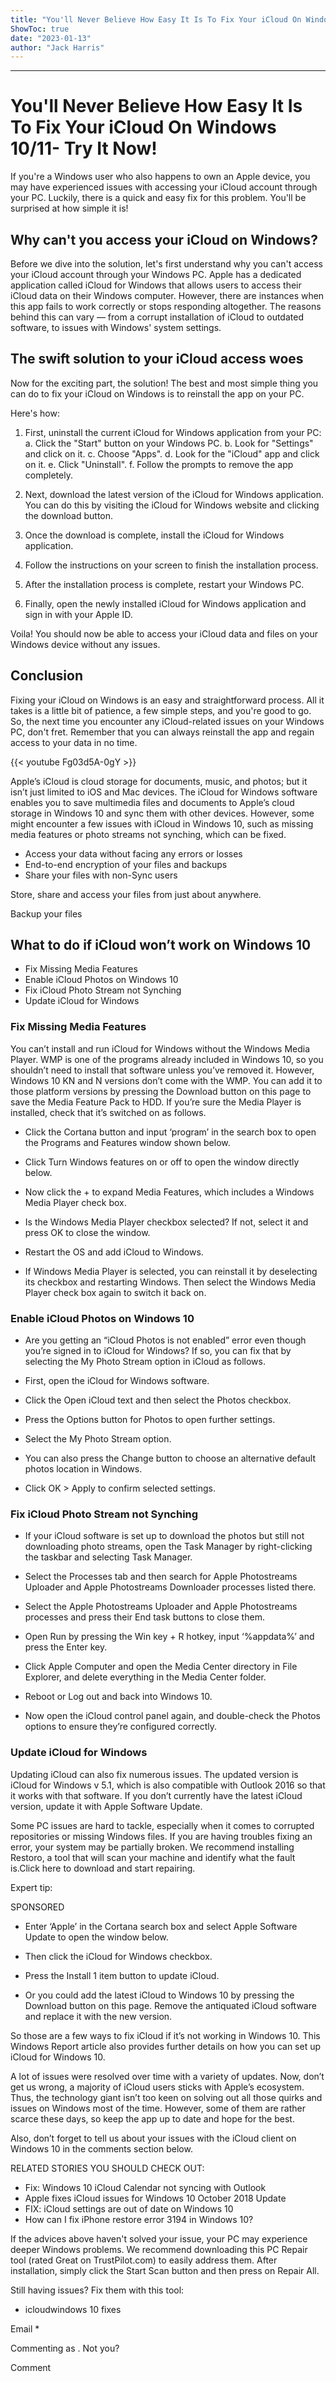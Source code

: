```yaml
---
title: "You'll Never Believe How Easy It Is To Fix Your iCloud On Windows 10/11- Try It Now!"
ShowToc: true 
date: "2023-01-13"
author: "Jack Harris"
---
```

*****
# You'll Never Believe How Easy It Is To Fix Your iCloud On Windows 10/11- Try It Now!

If you're a Windows user who also happens to own an Apple device, you may have experienced issues with accessing your iCloud account through your PC. Luckily, there is a quick and easy fix for this problem. You'll be surprised at how simple it is!

## Why can't you access your iCloud on Windows?

Before we dive into the solution, let's first understand why you can't access your iCloud account through your Windows PC. Apple has a dedicated application called iCloud for Windows that allows users to access their iCloud data on their Windows computer. However, there are instances when this app fails to work correctly or stops responding altogether. The reasons behind this can vary — from a corrupt installation of iCloud to outdated software, to issues with Windows' system settings.

## The swift solution to your iCloud access woes

Now for the exciting part, the solution! The best and most simple thing you can do to fix your iCloud on Windows is to reinstall the app on your PC.

Here's how:

1. First, uninstall the current iCloud for Windows application from your PC:
  a. Click the "Start" button on your Windows PC.
  b. Look for "Settings" and click on it.
  c. Choose "Apps".
  d. Look for the "iCloud" app and click on it.
  e. Click "Uninstall".
  f. Follow the prompts to remove the app completely.

2. Next, download the latest version of the iCloud for Windows application. You can do this by visiting the iCloud for Windows website and clicking the download button.

3. Once the download is complete, install the iCloud for Windows application.

4. Follow the instructions on your screen to finish the installation process.

5. After the installation process is complete, restart your Windows PC.

6. Finally, open the newly installed iCloud for Windows application and sign in with your Apple ID.

Voila! You should now be able to access your iCloud data and files on your Windows device without any issues.

## Conclusion

Fixing your iCloud on Windows is an easy and straightforward process. All it takes is a little bit of patience, a few simple steps, and you're good to go. So, the next time you encounter any iCloud-related issues on your Windows PC, don't fret. Remember that you can always reinstall the app and regain access to your data in no time.

{{< youtube Fg03d5A-0gY >}} 



Apple’s iCloud is cloud storage for documents, music, and photos; but it isn’t just limited to iOS and Mac devices. The iCloud for Windows software enables you to save multimedia files and documents to Apple’s cloud storage in Windows 10 and sync them with other devices. However, some might encounter a few issues with iCloud in Windows 10, such as missing media features or photo streams not synching, which can be fixed.
 

 
- Access your data without facing any errors or losses
 - End-to-end encryption of your files and backups
 - Share your files with non-Sync users

 
Store, share and access your files from just about anywhere.
 
 Backup your files

 
## What to do if iCloud won’t work on Windows 10
 
- Fix Missing Media Features
 - Enable iCloud Photos on Windows 10
 - Fix iCloud Photo Stream not Synching
 - Update iCloud for Windows

 
### Fix Missing Media Features
 
You can’t install and run iCloud for Windows without the Windows Media Player. WMP is one of the programs already included in Windows 10, so you shouldn’t need to install that software unless you’ve removed it. However, Windows 10 KN and N versions don’t come with the WMP. You can add it to those platform versions by pressing the Download button on this page to save the Media Feature Pack to HDD. If you’re sure the Media Player is installed, check that it’s switched on as follows.
 
- Click the Cortana button and input ‘program’ in the search box to open the Programs and Features window shown below.

 
- Click Turn Windows features on or off to open the window directly below.

 
- Now click the + to expand Media Features, which includes a Windows Media Player check box.
 - Is the Windows Media Player checkbox selected? If not, select it and press OK to close the window.
 - Restart the OS and add iCloud to Windows.
 - If Windows Media Player is selected, you can reinstall it by deselecting its checkbox and restarting Windows. Then select the Windows Media Player check box again to switch it back on.

 
### Enable iCloud Photos on Windows 10
 
- Are you getting an “iCloud Photos is not enabled” error even though you’re signed in to iCloud for Windows? If so, you can fix that by selecting the My Photo Stream option in iCloud as follows.
 - First, open the iCloud for Windows software.
 - Click the Open iCloud text and then select the Photos checkbox.

 
- Press the Options button for Photos to open further settings.
 - Select the My Photo Stream option.
 - You can also press the Change button to choose an alternative default photos location in Windows.
 - Click OK > Apply to confirm selected settings.

 
### Fix iCloud Photo Stream not Synching
 
- If your iCloud software is set up to download the photos but still not downloading photo streams, open the Task Manager by right-clicking the taskbar and selecting Task Manager.

 
- Select the Processes tab and then search for Apple Photostreams Uploader and Apple Photostreams Downloader processes listed there.
 - Select the Apple Photostreams Uploader and Apple Photostreams processes and press their End task buttons to close them.
 - Open Run by pressing the Win key + R hotkey, input ‘%appdata%’ and press the Enter key.
 - Click Apple Computer and open the Media Center directory in File Explorer, and delete everything in the Media Center folder.
 - Reboot or Log out and back into Windows 10.
 - Now open the iCloud control panel again, and double-check the Photos options to ensure they’re configured correctly.

 
### Update iCloud for Windows
 
Updating iCloud can also fix numerous issues. The updated version is iCloud for Windows v 5.1, which is also compatible with Outlook 2016 so that it works with that software. If you don’t currently have the latest iCloud version, update it with Apple Software Update.
 
Some PC issues are hard to tackle, especially when it comes to corrupted repositories or missing Windows files. If you are having troubles fixing an error, your system may be partially broken. We recommend installing Restoro, a tool that will scan your machine and identify what the fault is.Click here to download and start repairing.
 
Expert tip:
 
SPONSORED
 
- Enter ‘Apple’ in the Cortana search box and select Apple Software Update to open the window below.

 
- Then click the iCloud for Windows checkbox.
 - Press the Install 1 item button to update iCloud.
 - Or you could add the latest iCloud to Windows 10 by pressing the Download button on this page. Remove the antiquated iCloud software and replace it with the new version.

 
So those are a few ways to fix iCloud if it’s not working in Windows 10. This Windows Report article also provides further details on how you can set up iCloud for Windows 10.
 
A lot of issues were resolved over time with a variety of updates. Now, don’t get us wrong, a majority of iCloud users sticks with Apple’s ecosystem. Thus, the technology giant isn’t too keen on solving out all those quirks and issues on Windows most of the time. However, some of them are rather scarce these days, so keep the app up to date and hope for the best.
 
Also, don’t forget to tell us about your issues with the iCloud client on Windows 10 in the comments section below.
 
RELATED STORIES YOU SHOULD CHECK OUT:
 
- Fix: Windows 10 iCloud Calendar not syncing with Outlook
 - Apple fixes iCloud issues for Windows 10 October 2018 Update
 - FIX: iCloud settings are out of date on Windows 10
 - How can I fix iPhone restore error 3194 in Windows 10?

 
If the advices above haven't solved your issue, your PC may experience deeper Windows problems. We recommend downloading this PC Repair tool (rated Great on TrustPilot.com) to easily address them. After installation, simply click the Start Scan button and then press on Repair All.
 
Still having issues? Fix them with this tool:
 
- icloudwindows 10 fixes

 
Email * 
 

Commenting as .
Not you?

 
Comment 





